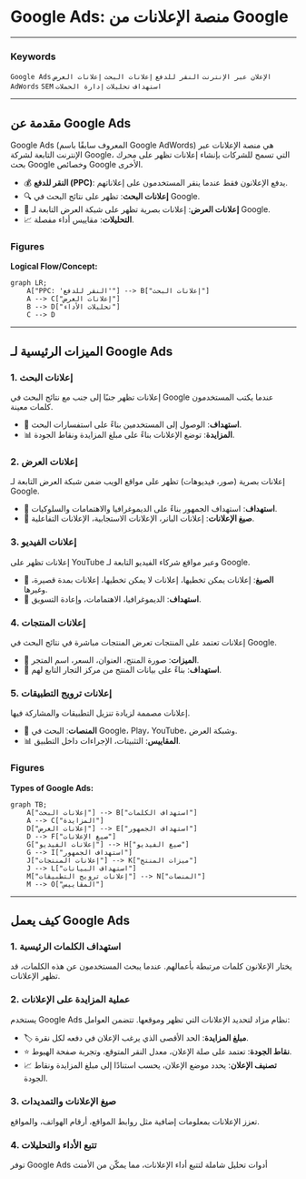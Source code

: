 # Google Ads: منصة الإعلانات من Google

---

### Keywords
`Google Ads` `الإعلان عبر الإنترنت` `النقر للدفع` `إعلانات البحث` `إعلانات العرض` `AdWords` `SEM` `استهداف` `تحليلات` `إدارة الحملات`

---

## مقدمة عن Google Ads
Google Ads (المعروف سابقًا باسم Google AdWords) هي منصة الإعلانات عبر الإنترنت التابعة لشركة Google، التي تسمح للشركات بإنشاء إعلانات تظهر على محرك بحث Google وخصائص Google الأخرى.

- 💰 **النقر للدفع (PPC)**: يدفع الإعلانون فقط عندما ينقر المستخدمون على إعلاناتهم.
- 🔍 **إعلانات البحث**: تظهر على نتائج البحث في Google.
- 🎨 **إعلانات العرض**: إعلانات بصرية تظهر على شبكة العرض التابعة لـ Google.
- 📈 **التحليلات**: مقاييس أداء مفصلة.

### Figures
**Logical Flow/Concept:**
~~~mermaid
graph LR;
    A["PPC: 'النقر للدفع'"] --> B["إعلانات البحث"]
    A --> C["إعلانات العرض"]
    B --> D["تحليلات الأداء"]
    C --> D
~~~

---

## الميزات الرئيسية لـ Google Ads

### 1. **إعلانات البحث**
إعلانات تظهر جنبًا إلى جنب مع نتائج البحث في Google عندما يكتب المستخدمون كلمات معينة.

- 📍 **استهداف**: الوصول إلى المستخدمين بناءً على استفسارات البحث.
- 📊 **المزايدة**: توضع الإعلانات بناءً على مبلغ المزايدة ونقاط الجودة.

### 2. **إعلانات العرض**
إعلانات بصرية (صور، فيديوهات) تظهر على مواقع الويب ضمن شبكة العرض التابعة لـ Google.

- 📍 **استهداف**: استهداف الجمهور بناءً على الديموغرافيا والاهتمامات والسلوكيات.
- 🎨 **صيغ الإعلانات**: إعلانات البانر، الإعلانات الاستجابية، الإعلانات التفاعلية.

### 3. **إعلانات الفيديو**
إعلانات تظهر على YouTube وعبر مواقع شركاء الفيديو التابعة لـ Google.

- 🎥 **الصيغ**: إعلانات يمكن تخطيها، إعلانات لا يمكن تخطيها، إعلانات بمدة قصيرة، وغيرها.
- 📍 **استهداف**: الديموغرافيا، الاهتمامات، وإعادة التسويق.

### 4. **إعلانات المنتجات**
إعلانات تعتمد على المنتجات تعرض المنتجات مباشرة في نتائج البحث في Google.

- 🛒 **الميزات**: صورة المنتج، العنوان، السعر، اسم المتجر.
- 📍 **استهداف**: بناءً على بيانات المنتج من مركز التجار التابع لهم.

### 5. **إعلانات ترويج التطبيقات**
إعلانات مصممة لزيادة تنزيل التطبيقات والمشاركة فيها.

- 📲 **المنصات**: البحث في Google، Play، YouTube، وشبكة العرض.
- 📊 **المقاييس**: التثبيتات، الإجراءات داخل التطبيق.

### Figures
**Types of Google Ads:**
~~~mermaid
graph TB;
    A["إعلانات البحث"] --> B["استهداف الكلمات"]
    A --> C["المزايدة"]
    D["إعلانات العرض"] --> E["استهداف الجمهور"]
    D --> F["صيغ الإعلانات"]
    G["إعلانات الفيديو"] --> H["صيغ الفيديو"]
    G --> I["استهداف الجمهور"]
    J["إعلانات المنتجات"] --> K["ميزات المنتج"]
    J --> L["استهداف البيانات"]
    M["إعلانات ترويج التطبيقات"] --> N["المنصات"]
    M --> O["المقاييس"]
~~~

---

## كيف يعمل Google Ads

### 1. **استهداف الكلمات الرئيسية**
يختار الإعلانون كلمات مرتبطة بأعمالهم. عندما يبحث المستخدمون عن هذه الكلمات، قد تظهر الإعلانات.

### 2. **عملية المزايدة على الإعلانات**
يستخدم Google Ads نظام مزاد لتحديد الإعلانات التي تظهر وموقعها. تتضمن العوامل:
- 🏷️ **مبلغ المزايدة**: الحد الأقصى الذي يرغب الإعلان في دفعه لكل نقرة.
- ⭐ **نقاط الجودة**: تعتمد على صلة الإعلان، معدل النقر المتوقع، وتجربة صفحة الهبوط.
- 📈 **تصنيف الإعلان**: يحدد موضع الإعلان، يحسب استنادًا إلى مبلغ المزايدة ونقاط الجودة.

### 3. **صيغ الإعلانات والتمديدات**
تعزز الإعلانات بمعلومات إضافية مثل روابط المواقع، أرقام الهواتف، والمواقع.

### 4. **تتبع الأداء والتحليلات**
توفر Google Ads أدوات تحليل شاملة لتتبع أداء الإعلانات، مما يمكّن من الأمتث
